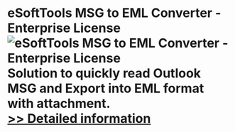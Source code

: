 # eSoftTools MSG to EML Converter - Enterprise License<br />![eSoftTools MSG to EML Converter - Enterprise License](https://mycommerce.akamaized.net/api/pimages/P300877913/BIG/300877913.GIF)<br />Solution to quickly read Outlook MSG and Export into EML format with attachment.<br />[>> Detailed information](https://secure.shareit.com/shareit/product.html?productid=300877913&affiliateid=200057808)